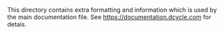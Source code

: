 This directory contains extra formatting and information which is used by the main documentation file. See <https://documentation.dcycle.com> for detais.
